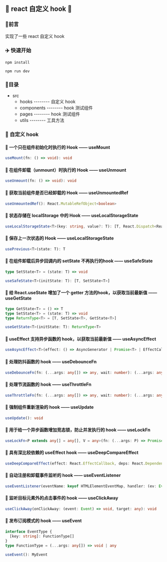 ## :rocket:  react 自定义 hook   :rocket:

### :pencil:  ​前言

实现了一些 react 自定义 hook

### :airplane:  快速开始 ​

```shell
npm install
```

```shell
npm run dev
```

### :memo:  ​目录

- src
  - hooks    --------    自定义 hook
  - components    --------    hook 测试组件
  - pages    --------    hook 测试组件
  - utils    --------    工具方法

### :key:  自定义 hook

#### :pushpin:  一个只在组件初始化时执行的 Hook —— useMount

```typescript
useMount(fn: () => void): void
```

#### :pushpin:  在组件卸载（unmount）时执行的 Hook —— useUnmount

```typescript
useUnmount(fn: () => void): void
```

#### :pushpin:  获取当前组件是否已经卸载的 Hook —— useUnmountedRef

```typescript
useUnmountedRef(): React.MutableRefObject<boolean>
```

#### :pushpin:  状态存储在 localStorage 中的 Hook —— useLocalStorageState

```typescript
useLocalStorageState<T>(key: string, value?: T): [T, React.Dispatch<React.SetStateAction<T>>]
```

#### :pushpin:  保存上一次状态的 Hook —— useLocalStorageState

```typescript
usePrevious<T>(state: T): T
```

#### :pushpin:  在组件卸载后异步回调内的 setState 不再执行的hook —— useSafeState

```typescript
type SetState<T> = (state: T) => void

useSafeState<T>(initState: T): [T, SetState<T>]
```

#### :pushpin:  给 React.useState 增加了一个 getter 方法的hook，以获取当前最新值 —— useGetState

```typescript
type GetState<T> = () => T
type SetState<T> = (state: T) => void
type ReturnType<T> = [T, SetState<T>, GetState<T>]

useGetState<T>(initState: T): ReturnType<T>
```

#### :pushpin:  useEffect 支持异步函数的 hook，以获取当前最新值 —— useAsyncEffect

```typescript
useAsyncEffect<T>(effect: () => AsyncGenerator | Promise<T> | EffectCallback | void, deps: React.DependencyList): void
```

#### :pushpin:  处理防抖函数的 hook —— useDebounceFn

```typescript
useDebounceFn(fn: (...args: any[]) => any, wait: number): (...args: any[]) => void
```

#### :pushpin:  处理节流函数的 hook —— useThrottleFn

```typescript
useThrottleFn(fn: (...args: any[]) => any, wait: number): (...args: any[]) => void
```

#### :pushpin:  强制组件重新渲染的 hook —— useUpdate

```typescript
useUpdate(): void
```

#### :pushpin:  用于给一个异步函数增加竞态锁，防止并发执行的 hook —— useLockFn

```typescript
useLockFn<P extends any[] = any[], V = any>(fn: (...args: P) => Promise<V>): (...args: P) => Promise<V | undefined>
```

#### :pushpin:  具有深比较依赖的 useEffect hook —— useDeepCompareEffect

```typescript
useDeepCompareEffect(effect: React.EffectCallback, deps: React.DependencyList): void
```

#### :pushpin:  自动注册和卸载事件监听的 hook —— useEventListener

```typescript
useEventListener(eventName: keyof HTMLElementEventMap, handler: (ev: Event) => void, target: any): void
```

#### :pushpin:  监听目标元素外的点击事件的 hook —— useClickAway

```typescript
useClickAway(onClickAway: (event: Event) => void, target: any): void
```

#### :pushpin:  发布订阅模式的 hook —— useEvent

```typescript
interface EventType {
  [key: string]: FunctionType[]
}
type FunctionType = (...args: any[]) => void | any

useEvent(): MyEvent
```

